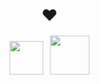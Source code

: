 <h1 align="center">❤</h1>
<div align="center">
  <img src="[https://upload.wikimedia.org/wikipedia/commons/thumb/c/c3/Python-logo-notext.svg/1200px-Python-logo-notext.svg.png](https://cdn.icon-icons.com/icons2/2699/PNG/512/python_vertical_logo_icon_168039.png)" width="60">
&nbsp;
  <img src="https://cdn.icon-icons.com/icons2/2415/PNG/512/c_original_logo_icon_146611.png" width="70">
</div>

  
